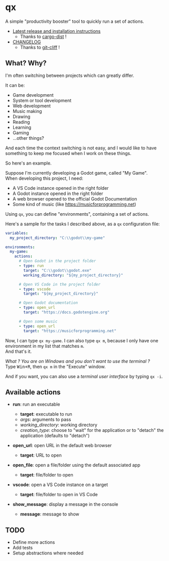 # qx

A simple "productivity booster" tool to quickly run a set of actions.

- [Latest release and installation instructions](https://github.com/Srynetix/qx/releases)
  - Thanks to [cargo-dist] !
- [CHANGELOG](./CHANGELOG.md)
  - Thanks to [git-cliff] !

## What? Why?

I'm often switching between projects which can greatly differ.

It can be:

- Game development
- System or tool development
- Web development
- Music making
- Drawing
- Reading
- Learning
- Gaming
- ...other things?

And each time the context switching is not easy, and I would like to have something to keep me focused when I work on these things.

So here's an example.

Suppose I'm currently developing a Godot game, called "My Game".  
When developing this project, I need:

- A VS Code instance opened in the right folder
- A Godot instance opened in the right folder
- A web browser opened to the official Godot Documentation
- Some kind of music (like https://musicforprogramming.net)

Using `qx`, you can define "environments", containing a set of actions.

Here's a sample for the tasks I described above, as a `qx` configuration file:

```yaml
variables:
  my_project_directory: "C:\\godot\\my-game"

environments:
  my-game:
    actions:
      # Open Godot in the project folder
      - type: run
        target: "C:\\godot\\godot.exe"
        working_directory: "${my_project_directory}"

      # Open VS Code in the project folder
      - type: vscode
        target: "${my_project_directory}"

      # Open Godot documentation
      - type: open_url
        target: "https://docs.godotengine.org"

      # Open some music
      - type: open_url
        target: "https://musicforprogramming.net"
```

Now, I can type `qx my-game`.
I can also type `qx m`, because I only have one environment in my list that matches `m`.  
And that's it.

_What ? You are on Windows and you don't want to use the terminal ?_  
Type <kbd>Win+R</kbd>, then `qx m` in the "Execute" window.

And if you want, you can also use a _terminal user interface_ by typing `qx -i`.

## Available actions

- **run**: run an executable
  - **target**: executable to run
  - _args_: arguments to pass
  - _working_directory_: working directory
  - _creation_type_: choose to "wait" for the application or to "detach" the application (defaults to "detach")

- **open_url**: open URL in the default web browser
  - **target**: URL to open

- **open_file**: open a file/folder using the default associated app
  - **target**: file/folder to open

- **vscode**: open a VS Code instance on a target
  - **target**: file/folder to open in VS Code

- **show_message**: display a message in the console
  - **message**: message to show

## TODO

- Define more actions
- Add tests
- Setup abstractions where needed

[cargo-dist]: https://github.com/axodotdev/cargo-dist
[git-cliff]: https://github.com/orhun/git-cliff/